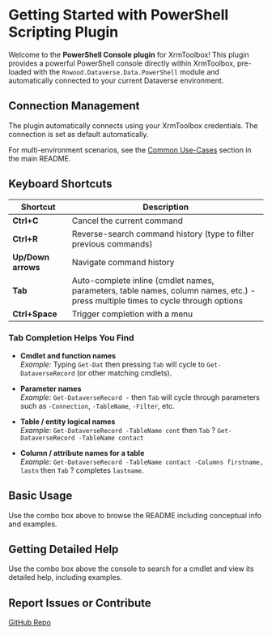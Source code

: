 # Getting Started with PowerShell Scripting Plugin

Welcome to the **PowerShell Console plugin** for XrmToolbox! This plugin provides a powerful PowerShell console directly within XrmToolbox, pre-loaded with the `Rnwood.Dataverse.Data.PowerShell` module and automatically connected to your current Dataverse environment.

## Connection Management

The plugin automatically connects using your XrmToolbox credentials. The connection is set as default automatically.

For multi-environment scenarios, see the [Common Use-Cases](https://github.com/rnwood/Rnwood.Dataverse.Data.PowerShell#common-use-cases) section in the main README.

## Keyboard Shortcuts

| Shortcut | Description |
|----------|-------------|
| **Ctrl+C** | Cancel the current command |
| **Ctrl+R** | Reverse-search command history (type to filter previous commands) |
| **Up/Down arrows** | Navigate command history |
| **Tab** | Auto-complete inline (cmdlet names, parameters, table names, column names, etc.) - press multiple times to cycle through options |
| **Ctrl+Space** | Trigger completion with a menu |

### Tab Completion Helps You Find

- **Cmdlet and function names**  
  *Example:* Typing `Get-Dat` then pressing `Tab` will cycle to `Get-DataverseRecord` (or other matching cmdlets).

- **Parameter names**  
  *Example:* `Get-DataverseRecord -` then `Tab` will cycle through parameters such as `-Connection`, `-TableName`, `-Filter`, etc.

- **Table / entity logical names**  
  *Example:* `Get-DataverseRecord -TableName cont` then `Tab` ? `Get-DataverseRecord -TableName contact`

- **Column / attribute names for a table**  
  *Example:* `Get-DataverseRecord -TableName contact -Columns firstname, lastn` then `Tab` ? completes `lastname`.

## Basic Usage

Use the combo box above to browse the README including conceptual info and examples.

## Getting Detailed Help

Use the combo box above the console to search for a cmdlet and view its detailed help, including examples.

## Report Issues or Contribute

[GitHub Repo](https://github.com/rnwood/Rnwood.Dataverse.Data.PowerShell)
